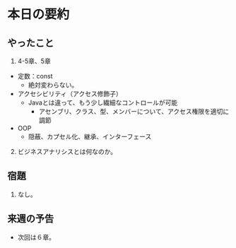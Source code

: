 # 本日の要約

## やったこと
1. 4-5章、5章
  * 定数：const
    - 絶対変わらない。
  * アクセシビリティ（アクセス修飾子）
    - Javaとは違って、もう少し繊細なコントロールが可能
      - アセンブリ、クラス、型、メンバーについて、アクセス権限を適切に調節
  * OOP
    - 隠蔽、カプセル化、継承、インターフェース
    
2. ビジネスアナリシスとは何なのか。

## 宿題
1. なし。

## 来週の予告
 * 次回は６章。

